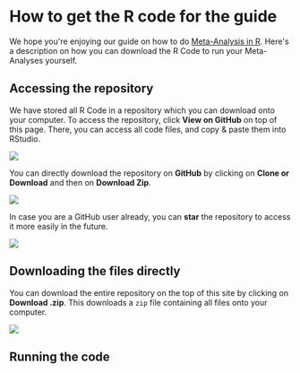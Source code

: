 # How to get the R code for the guide

We hope you're enjoying our guide on how to do [Meta-Analysis in R](protectlab.org/meta-analysis-in-r). Here's a description on how you can download the R Code to run your Meta-Analyses yourself.

## Accessing the repository

We have stored all R Code in a repository which you can download onto your computer. To access the repository, click **View on GitHub** on top of this page. There, you can access all code files, and copy & paste them into RStudio.

![](https://github.com/MathiasHarrer/Doing-Meta-Analysis-in-R/blob/master/viewongithub.PNG)

You can directly download the repository on **GitHub** by clicking on **Clone or Download** and then on **Download Zip**.

![](https://github.com/MathiasHarrer/Doing-Meta-Analysis-in-R/blob/master/clone.PNG)

In case you are a GitHub user already, you can **star** the repository to access it more easily in the future.

![](https://github.com/MathiasHarrer/Doing_Meta_Analysis_in_R/blob/master/star.PNG)

## Downloading the files directly

You can download the entire repository on the top of this site by clicking on **Download .zip**. This downloads a `zip` file containing all files onto your computer.

![](https://github.com/MathiasHarrer/Doing-Meta-Analysis-in-R/blob/master/downloadzip.PNG)

## Running the code
